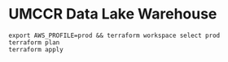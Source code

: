 # UMCCR Data Lake Warehouse

```
export AWS_PROFILE=prod && terraform workspace select prod
terraform plan
terraform apply
```
